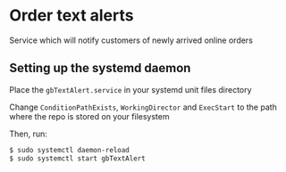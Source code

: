 # Order text alerts
Service which will notify customers of newly arrived online orders

## Setting up the systemd daemon

Place the `gbTextAlert.service` in your systemd unit files directory

Change `ConditionPathExists`, `WorkingDirector` and `ExecStart` to the path where the repo is stored on your filesystem

Then, run:
```bash
$ sudo systemctl daemon-reload
$ sudo systemctl start gbTextAlert
```

